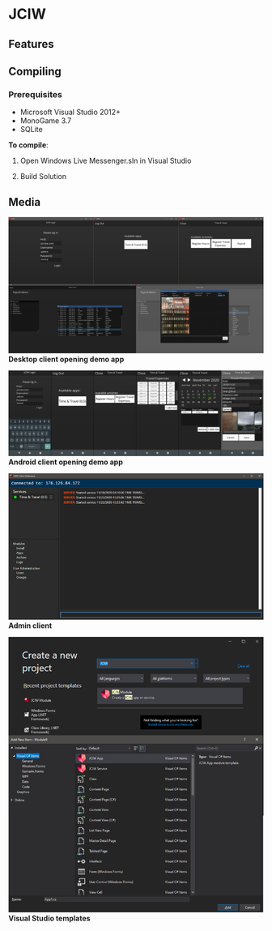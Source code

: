 # JCIW

## Features

## Compiling
### Prerequisites
* Microsoft Visual Studio 2012+
* MonoGame 3.7
* SQLite

**To compile**: 

1. Open Windows Live Messenger.sln in Visual Studio

2. Build Solution


## Media

![Preview1](./Media/DesktopClient.png)  
**Desktop client opening demo app**


![Preview2](./Media/AndroidClient.png)  
**Android client opening demo app**


![Preview3](./Media/Adminclient.png)  
**Admin client**


![Preview4](./Media/VS.png)  
**Visual Studio templates**
